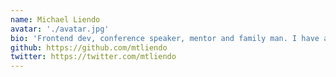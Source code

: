 ```yaml
---
name: Michael Liendo 
avatar: './avatar.jpg'
bio: 'Frontend dev, conference speaker, mentor and family man. I have a passion for supporting communities, embrassing diversity and eating tacos.'
github: https://github.com/mtliendo
twitter: https://twitter.com/mtliendo
---
```

